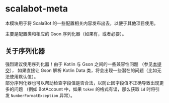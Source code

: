 # scalabot-meta

本模块用于将 ScalaBot 的一些配置相关内容发布出去，以便于其他项目使用。

主要是配置类和相应的 Gson 序列化器（如果有，或者必要）。

## 关于序列化器

强烈建议使用序列化器！由于 Kotlin 与 Gson 之间的一些兼容性问题
（参见[本提交](https://github.com/LamGC/ScalaBot/commit/084280564af58d1af22db5b57c67577d93bd820e)），
如果直接让 Gson 解析 Kotlin Data 类，将会出现一些潜在的问题（比如无法使用默认值）。  
部分序列化器也可以帮助检查字段值是否合法，以防止因字段值不正确导致出现更多的问题
（例如 BotAccount 中，如果 `token` 的格式有误，那么获取 `id` 时将引发 `NumberFormatException` 异常）。
